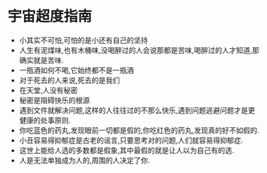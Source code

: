 # 宇宙超度指南





- 小其实不可怕,可怕的是小还有自己的坚持
- 人生有泥煤味,也有木桶味,没喝醉过的人会说那都是苦味,喝醉过的人才知道,那确实就是苦味.
- 一瓶酒如何不喝,它始终都不是一瓶酒
- 对于死去的人来说,死去的是我们
- 在天堂,人没有秘密
- 秘密是阻碍快乐的根源
- 遇到文件就解决问题,这样的人往往过的不那么快乐,遇到问题逃避问题才是更健康的处事原则.
- 你吃蓝色的药丸,发现眼前一切都是假的,你吃红色的药丸,发现真的好不如假的.
- 小丑容易得抑郁症是古老的谣言,只要思考对的问题,人们就容易得抑郁症.
- 这世上能给人选的多数都是假象,其中最假的就是让人以为自己有的选.
- 人是无法单独成为人的,周围的人决定了你.















































